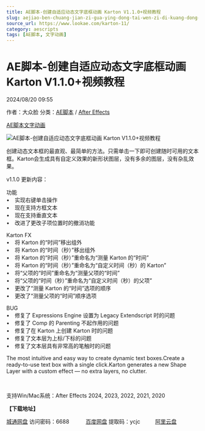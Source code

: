 ```yaml
---
title: AE脚本-创建自适应动态文字底框动画 Karton V1.1.0+视频教程
slug: aejiao-ben-chuang-jian-zi-gua-ying-dong-tai-wen-zi-di-kuang-dong-hua-karton-v1-1-0-shi-pin-jiao-cheng
source_url: https://www.lookae.com/karton-11/
category: aescripts
tags: [AE脚本, 文字动画]
---
```

# AE脚本-创建自适应动态文字底框动画 Karton V1.1.0+视频教程

2024/08/20 09:55

作者：大众脸
分类：[AE脚本](https://www.lookae.com/after-effects/aescripts/) / [After Effects](https://www.lookae.com/after-effects/)

[AE脚本](https://www.lookae.com/tag/ae%e8%84%9a%e6%9c%ac/)[文字动画](https://www.lookae.com/tag/%e6%96%87%e5%ad%97%e5%8a%a8%e7%94%bb/)

![AE脚本-创建自适应动态文字底框动画 Karton V1.1.0+视频教程](https://www.lookae.com/wp-content/uploads/2024/07/Karton.jpg "AE脚本-创建自适应动态文字底框动画 Karton V1.1.0+视频教程-LookAE.com")

创建动态文本框的最直观、最简单的方法。只需单击一下即可创建随时可用的文本框。Karton会生成具有自定义效果的新形状图层，没有多余的图层，没有杂乱效果。

v1.1.0 更新内容：

功能  
• 实现右键单击操作  
• 现在支持方框文本  
• 现在支持垂直文本  
• 改进了更改子项位置时的撤消功能

Karton FX  
• 将 Karton 的“时间”移出组外  
• 将 Karton 的“时间（秒）”移出组外  
• 将 Karton 的“时间（秒）”重命名为“测量 Karton 的“时间”  
• 将 Karton 的“时间（秒）”重命名为“自定义时间（秒）的 Karton”  
• 将“父项的“时间”重命名为“测量父项的“时间”  
• 将“父项的“时间（秒）”重命名为“自定义时间（秒）的父项”  
• 更改了“测量 Karton 的“时间”选项的顺序  
• 更改了“测量父项的“时间”顺序选项

BUG  
• 修复了 Expressions Engine 设置为 Legacy Extendscript 时的问题  
• 修复了 Comp 的 Parenting 不起作用的问题  
• 修复了在 Karton 上创建 Karton 时的问题  
• 修复了文本层为上标/下标的问题  
• 修复了文本层具有非常高的笔触时的问题

The most intuitive and easy way to create dynamic text boxes.Create a ready-to-use text box with a single click.Karton generates a new Shape Layer with a custom effect — no extra layers, no clutter.

[﻿﻿﻿](https://cloud.video.taobao.com/play/u/null/p/1/e/6/t/1/473999538354.mp4)

支持Win/Mac系统：After Effects 2024, 2023, 2022, 2021, 2020

**【下载地址】**

[城通网盘](https://url70.ctfile.com/f/2827370-1343560816-ba84ef?p=4431) 访问密码：6688           [百度网盘](https://pan.baidu.com/s/1zA9NRd37a5tKq7mP73ODWw?pwd=ycjc) 提取码：ycjc          [阿里云盘](https://www.alipan.com/s/p74AaUfsGA8)
